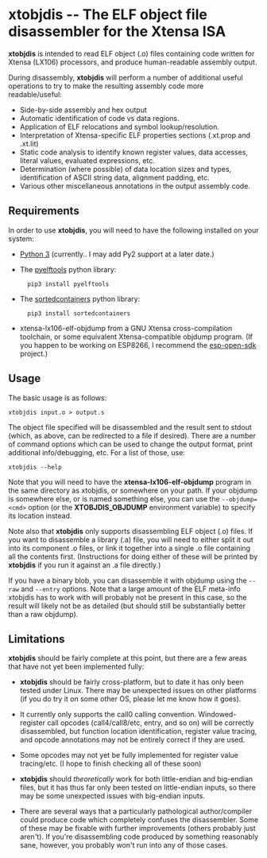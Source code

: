 xtobjdis -- The ELF object file disassembler for the Xtensa ISA
===============================================================

**xtobjdis** is intended to read ELF object (.o) files containing code written for Xtensa (LX106) processors, and produce human-readable assembly output.

During disassembly, **xtobjdis** will perform a number of additional useful operations to try to make the resulting assembly code more readable/useful:

* Side-by-side assembly and hex output
* Automatic identification of code vs data regions.
* Application of ELF relocations and symbol lookup/resolution.
* Interpretation of Xtensa-specific ELF properties sections (.xt.prop and .xt.lit)
* Static code analysis to identify known register values, data accesses, literal values, evaluated expressions, etc.
* Determination (where possible) of data location sizes and types, identification of ASCII string data, alignment padding, etc.
* Various other miscellaneous annotations in the output assembly code.

Requirements
------------

In order to use **xtobjdis**, you will need to have the following installed on your system:

* [Python 3](https://www.python.org/downloads/) (currently.. I may add Py2 support at a later date.)

* The [pyelftools](https://pypi.python.org/pypi/pyelftools) python library:

        pip3 install pyelftools

* The [sortedcontainers](https://pypi.python.org/pypi/sortedcontainers) python library:

        pip3 install sortedcontainers

* xtensa-lx106-elf-objdump from a GNU Xtensa cross-compilation toolchain, or some equivalent Xtensa-compatible objdump program.  (If you happen to be working on ESP8266, I recommend the [esp-open-sdk](https://github.com/pfalcon/esp-open-sdk) project.)

Usage
-----

The basic usage is as follows:

    xtobjdis input.o > output.s 

The object file specified will be disassembled and the result sent to stdout (which, as above, can be redirected to a file if desired).  There are a number of command options which can be used to change the output format, print additional info/debugging, etc.  For a list of those, use:

    xtobjdis --help

Note that you will need to have the **xtensa-lx106-elf-objdump** program in the same directory as xtobjdis, or somewhere on your path.  If your objdump is somewhere else, or is named something else, you can use the `--objdump=<cmd>` option (or the **XTOBJDIS_OBJDUMP** environment variable) to specify its location instead.

Note also that **xtobjdis** only supports disassembling ELF object (.o) files.  If you want to disassemble a library (.a) file, you will need to either split it out into its component .o files, or link it together into a single .o file containing all the contents first.  (Instructions for doing either of these will be printed by **xtobjdis** if you run it against an .a file directly.)

If you have a binary blob, you can disassemble it with objdump using the `--raw` and `--entry` options.  Note that a large amount of the ELF meta-info xtobjdis has to work with will probably not be present in this case, so the result will likely not be as detailed (but should still be substantially better than a raw objdump).

Limitations
-----------

**xtobjdis** should be fairly complete at this point, but there are a few areas that have not yet been implemented fully:

* **xtobjdis** should be fairly cross-platform, but to date it has only been tested under Linux.  There may be unexpected issues on other platforms (if you do try it on some other OS, please let me know how it goes).

* It currently only supports the call0 calling convention.  Windowed-register call opcodes (call4/call8/etc, entry, and so on) will be correctly disassembled, but function location identification, register value tracing, and opcode annotations may not be entirely correct if they are used.

* Some opcodes may not yet be fully implemented for register value tracing/etc. (I hope to finish checking all of these soon)

* **xtobjdis** should *theoretically* work for both little-endian and big-endian files, but it has thus far only been tested on little-endian inputs, so there may be some unexpected issues with big-endian inputs.

* There are several ways that a particularly pathological author/compiler could produce code which completely confuses the disassembler.  Some of these may be fixable with further improvements (others probably just aren't).  If you're disassembling code produced by something reasonably sane, however, you probably won't run into any of those cases.
